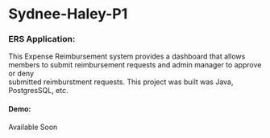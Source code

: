 # Sydnee-Haley-P1

### ERS Application:

This Expense Reimbursement system provides a dashboard that allows members to submit
reimbursement requests and admin manager to approve or deny  
submitted reimburstment requests. This project was built was Java, PostgresSQL, etc.

#### Demo:
Available Soon